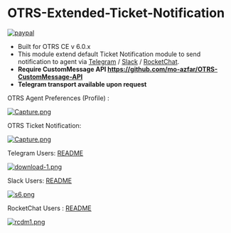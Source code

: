 # OTRS-Extended-Ticket-Notification

[![paypal](https://www.paypalobjects.com/en_US/i/btn/btn_donateCC_LG.gif)](https://paypal.me/MohdAzfar?locale.x=en_US)


- Built for OTRS CE v 6.0.x
- This module extend default Ticket Notification module to send notification to agent via [Telegram](TELEGRAMAGENT.md) / [Slack](SLACKAGENT.md) / [RocketChat](ROCKETCHATAGENT.md).
- **Require CustomMessage API https://github.com/mo-azfar/OTRS-CustomMessage-API**  
- **Telegram transport available upon request**


OTRS Agent Preferences (Profile) : 

[![Capture.png](https://i.postimg.cc/VN5DRSrX/Capture.png)](https://postimg.cc/4Kk64x13)  

OTRS Ticket Notification: 

[![Capture.png](https://i.postimg.cc/SxTMDnq7/Capture.png)](https://postimg.cc/jDf2jdDL)

Telegram Users: [README](TELEGRAMAGENT.md) 

[![download-1.png](https://i.postimg.cc/QNf20txj/download-1.png)](https://postimg.cc/14N7zyqd)  

Slack Users:  [README](SLACKAGENT.md) 

[![s6.png](https://i.postimg.cc/QN4pBpkN/s6.png)](https://postimg.cc/dDC7pZxg)  

RocketChat Users :   [README](ROCKETCHATAGENT.md)

[![rcdm1.png](https://i.postimg.cc/W1ZTmgNN/rcdm1.png)](https://postimg.cc/HrTqdJ8R)  

